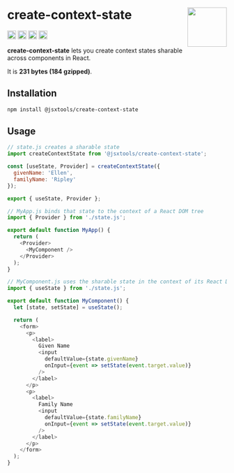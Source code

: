 # create-context-state [<img src="https://avatars.githubusercontent.com/u/52989093" alt="" width="90" height="90" align="right">][monorepo]

[<img alt="npm version" src="https://img.shields.io/npm/v/@jsxtools/create-context-state.svg" height="20">](https://www.npmjs.com/package/@jsxtools/create-context-state)
[<img alt="build status" src="https://img.shields.io/travis/jsxtools/monorepo/master.svg" height="20">](https://travis-ci.org/jsxtools/monorepo/create-context-state)
[<img alt="issue tracker" src="https://img.shields.io/github/issues/jsxtools/monorepo/create-context-state.svg" height="20">](https://github.com/jsxtools/monorepo/issues?q=is:issue+is:open+label:create-context-state)
[<img alt="pull requests" src="https://img.shields.io/github/issues-pr/jsxtools/monorepo/create-context-state.svg" height="20">](https://github.com/jsxtools/monorepo/pulls?q=is:pr+is:open+label:create-context-state)

**create-context-state** lets you create context states sharable across components in React.

It is <strong size>231 bytes (184 gzipped)</strong>.

## Installation

```sh
npm install @jsxtools/create-context-state
```

## Usage

```js
// state.js creates a sharable state
import createContextState from '@jsxtools/create-context-state';

const [useState, Provider] = createContextState({
  givenName: 'Ellen',
  familyName: 'Ripley'
});

export { useState, Provider };
```

```js
// MyApp.js binds that state to the context of a React DOM tree
import { Provider } from './state.js';

export default function MyApp() {
  return (
    <Provider>
      <MyComponent />
    </Provider>
  );
}
```

```js
// MyComponent.js uses the sharable state in the context of its React DOM tree
import { useState } from './state.js';

export default function MyComponent() {
  let [state, setState] = useState();

  return (
    <form>
      <p>
        <label>
          Given Name
          <input
            defaultValue={state.givenName}
            onInput={event => setState(event.target.value)}
          />
        </label>
      </p>
      <p>
        <label>
          Family Name
          <input
            defaultValue={state.familyName}
            onInput={event => setState(event.target.value)}
          />
        </label>
      </p>
    </form>
  );
}
```

[monorepo]: https://github.com/jsxtools/monorepo
